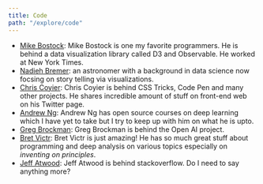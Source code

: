 ```yaml
---
title: Code
path: "/explore/code"
---
```


- [Mike Bostock](https://twitter.com/mbostock): Mike Bostock is one my favorite programmers. He is behind a data visualization library called D3 and Observable. He worked at New York Times.
- [Nadieh Bremer](https://twitter.com/NadiehBremer): an astronomer with a background in data science now focsing on story telling via visualizations.
- [Chris Coyier](https://twitter.com/chriscoyier): Chris Coyier is behind CSS Tricks, Code Pen and many other projects. He shares incredible amount of stuff on front-end web on his Twitter page.
- [Andrew Ng](https://www.andrewng.org/): Andrew Ng has open source courses on deep learning which I have yet to take but I try to keep up with him on what he is upto.
- [Greg Brockman](http://gregbrockman.com/): Greg Brockman is behind the Open AI project.
- [Bret Victr](http://worrydream.com/): Bret Victr is just amazing! He has so much great stuff about programming and deep analysis on various topics especially on _inventing on principles_.
- [Jeff Atwood](https://blog.codinghorror.com/): Jeff Atwood is behind stackoverflow. Do I need to say anything more?

